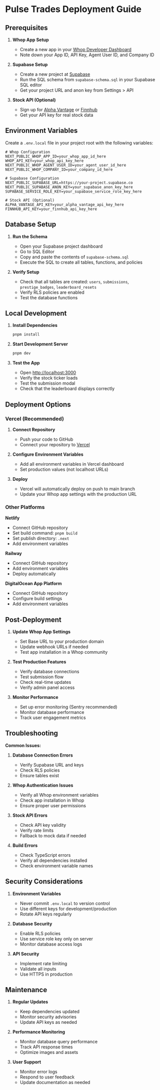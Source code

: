# Pulse Trades Deployment Guide

## Prerequisites

1. **Whop App Setup**
   - Create a new app in your [Whop Developer Dashboard](https://whop.com/dashboard/developer/)
   - Note down your App ID, API Key, Agent User ID, and Company ID

2. **Supabase Setup**
   - Create a new project at [Supabase](https://supabase.com)
   - Run the SQL schema from `supabase-schema.sql` in your Supabase SQL editor
   - Get your project URL and anon key from Settings > API

3. **Stock API (Optional)**
   - Sign up for [Alpha Vantage](https://www.alphavantage.co/support/#api-key) or [Finnhub](https://finnhub.io/register)
   - Get your API key for real stock data

## Environment Variables

Create a `.env.local` file in your project root with the following variables:

```env
# Whop Configuration
NEXT_PUBLIC_WHOP_APP_ID=your_whop_app_id_here
WHOP_API_KEY=your_whop_api_key_here
NEXT_PUBLIC_WHOP_AGENT_USER_ID=your_agent_user_id_here
NEXT_PUBLIC_WHOP_COMPANY_ID=your_company_id_here

# Supabase Configuration
NEXT_PUBLIC_SUPABASE_URL=https://your-project.supabase.co
NEXT_PUBLIC_SUPABASE_ANON_KEY=your_supabase_anon_key_here
SUPABASE_SERVICE_ROLE_KEY=your_supabase_service_role_key_here

# Stock API (Optional)
ALPHA_VANTAGE_API_KEY=your_alpha_vantage_api_key_here
FINNHUB_API_KEY=your_finnhub_api_key_here
```

## Database Setup

1. **Run the Schema**
   - Open your Supabase project dashboard
   - Go to SQL Editor
   - Copy and paste the contents of `supabase-schema.sql`
   - Execute the SQL to create all tables, functions, and policies

2. **Verify Setup**
   - Check that all tables are created: `users`, `submissions`, `prestige_badges`, `leaderboard_resets`
   - Verify RLS policies are enabled
   - Test the database functions

## Local Development

1. **Install Dependencies**
   ```bash
   pnpm install
   ```

2. **Start Development Server**
   ```bash
   pnpm dev
   ```

3. **Test the App**
   - Open [http://localhost:3000](http://localhost:3000)
   - Verify the stock ticker loads
   - Test the submission modal
   - Check that the leaderboard displays correctly

## Deployment Options

### Vercel (Recommended)

1. **Connect Repository**
   - Push your code to GitHub
   - Connect your repository to [Vercel](https://vercel.com/new)

2. **Configure Environment Variables**
   - Add all environment variables in Vercel dashboard
   - Set production values (not localhost URLs)

3. **Deploy**
   - Vercel will automatically deploy on push to main branch
   - Update your Whop app settings with the production URL

### Other Platforms

**Netlify**
- Connect GitHub repository
- Set build command: `pnpm build`
- Set publish directory: `.next`
- Add environment variables

**Railway**
- Connect GitHub repository
- Add environment variables
- Deploy automatically

**DigitalOcean App Platform**
- Connect GitHub repository
- Configure build settings
- Add environment variables

## Post-Deployment

1. **Update Whop App Settings**
   - Set Base URL to your production domain
   - Update webhook URLs if needed
   - Test app installation in a Whop community

2. **Test Production Features**
   - Verify database connections
   - Test submission flow
   - Check real-time updates
   - Verify admin panel access

3. **Monitor Performance**
   - Set up error monitoring (Sentry recommended)
   - Monitor database performance
   - Track user engagement metrics

## Troubleshooting

**Common Issues:**

1. **Database Connection Errors**
   - Verify Supabase URL and keys
   - Check RLS policies
   - Ensure tables exist

2. **Whop Authentication Issues**
   - Verify all Whop environment variables
   - Check app installation in Whop
   - Ensure proper user permissions

3. **Stock API Errors**
   - Check API key validity
   - Verify rate limits
   - Fallback to mock data if needed

4. **Build Errors**
   - Check TypeScript errors
   - Verify all dependencies installed
   - Check environment variable names

## Security Considerations

1. **Environment Variables**
   - Never commit `.env.local` to version control
   - Use different keys for development/production
   - Rotate API keys regularly

2. **Database Security**
   - Enable RLS policies
   - Use service role key only on server
   - Monitor database access logs

3. **API Security**
   - Implement rate limiting
   - Validate all inputs
   - Use HTTPS in production

## Maintenance

1. **Regular Updates**
   - Keep dependencies updated
   - Monitor security advisories
   - Update API keys as needed

2. **Performance Monitoring**
   - Monitor database query performance
   - Track API response times
   - Optimize images and assets

3. **User Support**
   - Monitor error logs
   - Respond to user feedback
   - Update documentation as needed
